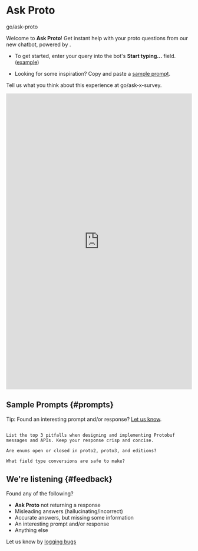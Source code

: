 # Ask Proto

go/ask-proto

<!--*
# Document freshness: For more information, see go/fresh-source.
freshness: { owner: 'logophile' reviewed: '2025-07-11' }
*-->

Welcome to **Ask Proto**! Get instant help with your proto questions from our
new chatbot, powered by
<g3mark-glossary term-id="xvukg0hb" display="NotebookLM"></g3mark-glossary>.

+   To get started, enter your query into the bot's **Start typing...** field.
    ([example](https://screenshot.googleplex.com/7E3HbaWA5pwFt4W.png))

+   Looking for some inspiration? Copy and paste a [sample prompt](#prompts).

Tell us what you think about this experience at go/ask-x-survey.

<!-- disableFinding(LINE_OVER_80) -->

<g3mark-chip icon="schedule" label="last updated" content="2025-07-09" color="googlegreen"></g3mark-chip>

<iframe src="https://notebooklm.google.com/notebook/834e9802-62f6-423b-873e-e42d36d5cb43?origin=engdoc.corp.google.com" allow="fullscreen" width="100%" height="800" style="border: 0"> </iframe>

## Sample Prompts {#prompts}

Tip: Found an interesting prompt and/or response? [Let us know](#feedback).

```shell

List the top 3 pitfalls when designing and implementing Protobuf messages and APIs. Keep your response crisp and concise.

Are enums open or closed in proto2, proto3, and editions?

What field type conversions are safe to make?

```

## We're listening {#feedback}

Found any of the following?

+   **Ask Proto** not returning a response
+   Misleading answers (hallucinating/incorrect)
+   Accurate answers, but missing some information
+   An interesting prompt and/or response
+   Anything else

Let us know by
[logging bugs](https://b.corp.google.com/issues/new?component=37777&template=202665&assignee=logophile@google.com)
